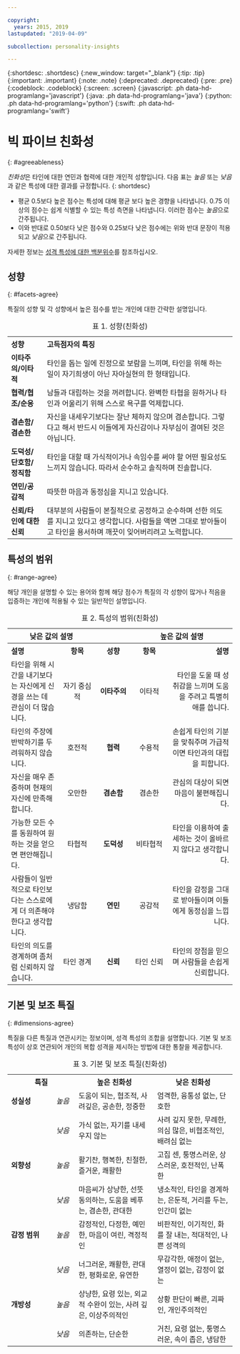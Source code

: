 ```yaml
---

copyright:
  years: 2015, 2019
lastupdated: "2019-04-09"

subcollection: personality-insights

---
```


{:shortdesc: .shortdesc}
{:new_window: target="_blank"}
{:tip: .tip}
{:important: .important}
{:note: .note}
{:deprecated: .deprecated}
{:pre: .pre}
{:codeblock: .codeblock}
{:screen: .screen}
{:javascript: .ph data-hd-programlang='javascript'}
{:java: .ph data-hd-programlang='java'}
{:python: .ph data-hd-programlang='python'}
{:swift: .ph data-hd-programlang='swift'}

# 빅 파이브 친화성
{: #agreeableness}

*친화성*은 타인에 대한 연민과 협력에 대한 개인적 성향입니다. 다음 표는 *높음* 또는 *낮음*과 같은 특성에 대한 결과를 규정합니다.
{: shortdesc}

-   평균 0.5보다 높은 점수는 특성에 대해 평균 보다 높은 경향을 나타냅니다. 0.75 이상의 점수는 쉽게 식별할 수 있는 특성 측면을 나타냅니다. 이러한 점수는 *높음*으로 간주됩니다. 
-   이와 반대로 0.50보다 낮은 점수와 0.25보다 낮은 점수에는 위와 반대 문장이 적용되고 *낮음*으로 간주됩니다.

자세한 정보는
[성격 특성에 대한 백분위수](/docs/services/personality-insights?topic=personality-insights-numeric#percentiles)를 참조하십시오.

## 성향
{: #facets-agree}

특질의 성향 및 각 성향에서 높은 점수를 받는 개인에 대한 간략한 설명입니다.

<table>
  <caption>표 1. 성향(친화성)</caption>
  <tr>
    <th style="text-align:left">성향</th>
    <th style="text-align:left">고득점자의 특징</th>
  </tr>
  <tr>
    <td><strong>이타주의/이타적</strong></td>
    <td>타인을 돕는 일에 진정으로 보람을 느끼며, 타인을 위해 하는 일이 자기희생이 아닌 자아실현의 한 형태입니다.</td>
  </tr>
  <tr>
    <td><strong>협력/협조/순응</strong></td>
    <td>남들과 대립하는 것을 꺼려합니다. 완벽한 타협을 원하거나 타인과 어울리기 위해 스스로 욕구를 억제합니다.</td>
  </tr>
  <tr>
    <td><strong>겸손함/겸손한</strong></td>
    <td>자신을 내세우기보다는 잘난 체하지 않으며 겸손합니다. 그렇다고 해서 반드시 이들에게 자신감이나 자부심이 결여된 것은 아닙니다.</td>
  </tr>
  <tr>
    <td><strong>도덕성/단호함/정직함</strong></td>
    <td>타인을 대할 때 가식적이거나 속임수를 써야 할 어떤 필요성도 느끼지 않습니다. 따라서 순수하고 솔직하며 진솔합니다.</td>
  </tr>
  <tr>
    <td><strong>연민/공감적</strong></td>
    <td>따뜻한 마음과 동정심을 지니고 있습니다.</td>
  </tr>
  <tr>
    <td><strong>신뢰/타인에 대한 신뢰</strong></td>
    <td>대부분의 사람들이 본질적으로 공정하고 순수하며 선한 의도를 지니고 있다고 생각합니다. 
사람들을 액면 그대로 받아들이고 타인을 용서하며 깨끗이 잊어버리려고 노력합니다.</td>
  </tr>
</table>

## 특성의 범위
{: #range-agree}

해당 개인을 설명할 수 있는 용어와 함께 해당 점수가 특질의 각 성향이 많거나 적음을 입증하는 개인에 적용될 수 있는 일반적인 설명입니다.

<table summary="각 행의 중간 열에 나열된 성향의 경우 처음 두 열은 성향에 대한 점수가 낮은 개인에 대한 설명과 용어를 제공하고, 마지막 두 열은 성향에 대한 점수가 높은 개인에 대한 용어 및 설명을 제공합니다.">
  <caption>표 2. 특성의 범위(친화성)</caption>
  <tr>
    <th id="lowValue" colspan="2" style="text-align:center">
낮은 값의 설명
    </th>
    <th id="blank"></th>
    <th id="highValue" colspan="2" style="text-align:center">
높은 값의 설명
    </th>
  </tr>
  <tr>
    <th id="lowDescription" headers="lowValue" style="text-align:left; width:23%">
설명
    </th>
    <th id="lowTerm" headers="lowValue" style="text-align:center; width:16%">
항목
    </th>
    <th id="facet" headers="blank" style="text-align:center; width:16%">
성향
    </th>
    <th id="highTerm" headers="highValue" style="text-align:center; width:16%">
항목
    </th>
    <th id="highDescription" headers="highValue" style="text-align:right">
설명
    </th>
  </tr>
  <tr>
    <td headers="lowValue lowDescription" style="text-align:left">
타인을 위해 시간을 내기보다는 자신에게 신경을 쓰는 데 관심이 더 많습니다.
    </td>
    <td headers="lowValue lowTerm" style="text-align:center">
자기 중심적
    </td>
    <td headers="blank facet" style="text-align:center">
      <strong>이타주의</strong>
    </td>
    <td headers="highValue highTerm" style="text-align:center">
이타적
    </td>
    <td headers="highValue highDescription" style="text-align:right">
타인을 도울 때 성취감을 느끼며 도움을 주려고 특별히 애를 씁니다.
    </td>
  </tr>
  <tr>
    <td headers="lowValue lowDescription" style="text-align:left">
타인의 주장에 반박하기를 두려워하지 않습니다.
    </td>
    <td headers="lowValue lowTerm" style="text-align:center">
호전적</td>
    <td headers="blank facet" style="text-align:center">
      <strong>협력</strong>
    </td>
    <td headers="highValue highTerm" style="text-align:center">
수용적
    </td>
    <td headers="highValue highDescription" style="text-align:right">
손쉽게 타인의 기분을 맞춰주며 가급적이면 타인과의 대립을 피합니다.
    </td>
  </tr>
  <tr>
    <td headers="lowValue lowDescription" style="text-align:left">
자신을 매우 존중하며 현재의 자신에 만족해 합니다.
    </td>
    <td headers="lowValue lowTerm" style="text-align:center">
오만한
    </td>
    <td headers="blank facet" style="text-align:center">
      <strong>겸손함</strong>
    </td>
    <td headers="highValue highTerm" style="text-align:center">
겸손한
    </td>
    <td headers="highValue highDescription" style="text-align:right">
관심의 대상이 되면 마음이 불편해집니다.
    </td>
  </tr>
  <tr>
    <td headers="lowValue lowDescription" style="text-align:left">
가능한 모든 수를 동원하여 원하는 것을 얻으면 편안해집니다.
    </td>
    <td headers="lowValue lowTerm" style="text-align:center">
타협적
    </td>
    <td headers="blank facet" style="text-align:center">
      <strong>도덕성</strong>
    </td>
    <td headers="highValue highTerm" style="text-align:center">
비타협적
    </td>
    <td headers="highValue highDescription" style="text-align:right">
타인을 이용하여 출세하는 것이 올바르지 않다고 생각합니다.
    </td>
  </tr>
  <tr>
    <td headers="lowValue lowDescription" style="text-align:left">
사람들이 일반적으로 타인보다는 스스로에게 더 의존해야 한다고 생각합니다.
    </td>
    <td headers="lowValue lowTerm" style="text-align:center">
냉담함
    </td>
    <td headers="blank facet" style="text-align:center">
      <strong>연민</strong>
    </td>
    <td headers="highValue highTerm" style="text-align:center">
공감적
    </td>
    <td headers="highValue highDescription" style="text-align:right">
타인을 감정을 그대로 받아들이며 이들에게 동정심을 느낍니다.
    </td>
  </tr>
  <tr>
    <td headers="lowValue lowDescription" style="text-align:left">
타인의 의도를 경계하며 좀처럼 신뢰하지 않습니다.
    </td>
    <td headers="lowValue lowTerm" style="text-align:center">
타인 경계
    </td>
    <td headers="blank facet" style="text-align:center">
      <strong>신뢰</strong>
    </td>
    <td headers="highValue highTerm" style="text-align:center">
타인 신뢰
    </td>
    <td headers="highValue highDescription" style="text-align:right">
타인의 장점을 믿으며 사람들을 손쉽게 신뢰합니다.
    </td>
  </tr>
</table>

## 기본 및 보조 특질
{: #dimensions-agree}

특질을 다른 특질과 연관시키는 정보이며, 성격 특성의 조합을 설명합니다. 
기본 및 보조 특성이 상호 연관되어 개인의 복합 성격을 제시하는 방법에 대한 통찰을 제공합니다.

<table>
  <caption>표 3. 기본 및 보조 특질(친화성)</caption>
  <tr>
    <th colspan="2" style="width:30%">특질</th>
    <th style="width:35%">높은 친화성</th>
    <th style="width:35%">낮은 친화성</th>
  </tr>
  <tr>
    <td style="text-align:left"><strong>성실성</strong></td>
    <td style="text-align:center"><em>높음</em></td>
    <td>도움이 되는, 협조적, 사려깊은, 공손한, 정중한</td>
    <td>엄격한, 융통성 없는, 단호한</td>
  </tr>
  <tr>
    <td></td>
    <td style="text-align:center"><em>낮음</em></td>
    <td>가식 없는, 자기를 내세우지 않는</td>
    <td>사려 깊지 못한, 무례한, 의심 많은, 비협조적인, 배려심 없는</td>
  </tr>
  <tr>
    <td style="text-align:left"><strong>외향성</strong></td>
    <td style="text-align:center"><em>높음</em></td>
    <td>활기찬, 행복한, 친절한, 즐거운, 쾌활한</td>
    <td>고집 센, 퉁명스러운, 상스러운, 호전적인, 난폭한</td>
  </tr>
  <tr>
    <td></td>
    <td style="text-align:center"><em>낮음</em></td>
    <td>마음씨가 상냥한, 선뜻 동의하는, 도움을 베푸는, 겸손한, 관대한</td>
    <td>냉소적인, 타인을 경계하는, 은둔적, 거리를 두는, 인간미 없는</td>
  </tr>
  <tr>
    <td style="text-align:left"><strong>감정 범위</strong></td>
    <td style="text-align:center"><em>높음</em></td>
    <td>감정적인, 다정한, 예민한, 마음이 여린, 격정적인</td>
    <td>비판적인, 이기적인, 화를 잘 내는, 적대적인, 나쁜 성격의</td>
  </tr>
  <tr>
    <td></td>
    <td style="text-align:center"><em>낮음</em></td>
    <td>너그러운, 쾌활한, 관대한, 평화로운, 유연한</td>
    <td>무감각한, 애정이 없는, 열정이 없는, 감정이 없는</td>
  </tr>
  <tr>
    <td style="text-align:left"><strong>개방성</strong></td>
    <td style="text-align:center"><em>높음</em></td>
    <td>상냥한, 요령 있는, 외교적 수완이 있는, 사려 깊은, 이상주의적인</td>
    <td>상황 판단이 빠른, 괴짜인, 개인주의적인</td>
  </tr>
  <tr>
    <td></td>
    <td style="text-align:center"><em>낮음</em></td>
    <td>의존하는, 단순한</td>
    <td>거친, 요령 없는, 퉁명스러운, 속이 좁은, 냉담한</td>
  </tr>
</table>
